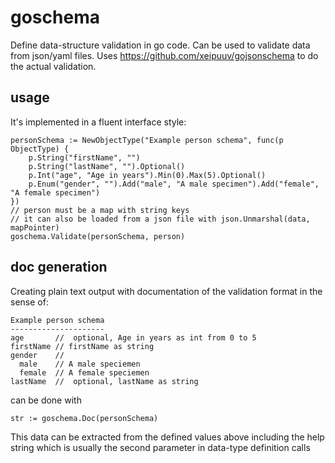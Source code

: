 goschema
========

Define data-structure validation in go code. Can be used to validate data from json/yaml files.
Uses https://github.com/xeipuuv/gojsonschema to do the actual validation.

usage
-----

It's implemented in a fluent interface style:

    personSchema := NewObjectType("Example person schema", func(p ObjectType) {
		p.String("firstName", "")
		p.String("lastName", "").Optional()
		p.Int("age", "Age in years").Min(0).Max(5).Optional()
		p.Enum("gender", "").Add("male", "A male specimen").Add("female", "A female specimen")
	})
	// person must be a map with string keys
	// it can also be loaded from a json file with json.Unmarshal(data, mapPointer)
	goschema.Validate(personSchema, person)


doc generation
--------------

Creating plain text output with documentation of the validation format
in the sense of:

    Example person schema
    ---------------------
    age       //  optional, Age in years as int from 0 to 5
    firstName // firstName as string
    gender    // 
      male    // A male speciemen
      female  // A female speciemen
    lastName  //  optional, lastName as string

can be done with

    str := goschema.Doc(personSchema)

This data can be extracted from the defined values above including the help string which is usually
the second parameter in data-type definition calls
